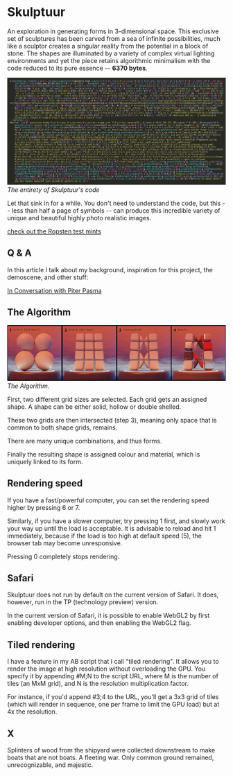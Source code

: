 # Skulptuur

An exploration in generating forms in 3-dimensional space. This exclusive set of sculptures has been carved from a sea of infinite possibilities, much like a sculptor creates a singular reality from the potential in a block of stone. The shapes are illuminated by a variety of complex virtual lighting environments and yet the piece retains algorithmic minimalism with the code reduced to its pure essence -- **6370 bytes**.

![Skulptuur code](code-final.png)
*The entirety of Skulptuur's code*

Let that sink in for a while. You don't need to understand the code, but this -- less than half a page of symbols -- can produce this incredible variety of unique and beautiful highly photo realistic images.

[check out the Ropsten test mints](ropsten)

## Q & A

In this article I talk about my background, inspiration for this project, the demoscene, and other stuff:

[In Conversation with Piter Pasma](https://beta.cent.co/artblocks/+13ycwt)

## The Algorithm

![The Algorithm](process.jpg)
*The Algorithm.*

First, two different grid sizes are selected. Each grid gets an assigned shape. A shape can be either solid, hollow or double shelled.

These two grids are then intersected (step 3), meaning only space that is common to both shape grids, remains.

There are many unique combinations, and thus forms.

Finally the resulting shape is assigned colour and material, which is uniquely linked to its form.

## Rendering speed

If you have a fast/powerful computer, you can set the rendering speed higher by pressing 6 or 7.

Similarly, if you have a slower computer, try pressing 1 first, and slowly work your way up until the load is acceptable. It is advisable to reload and hit 1 immediately, because if the load is too high at default speed (5), the browser tab may become unresponsive.

Pressing 0 completely stops rendering.

## Safari

Skulptuur does not run by default on the current version of Safari. It does, however, run in the TP (technology preview) version.

In the current version of Safari, it is possible to enable WebGL2 by first enabling developer options, and then enabling the WebGL2 flag.

## Tiled rendering

I have a feature in my AB script that I call "tiled rendering". It allows you to render the image at high resolution without overloading the GPU. You specify it by appending #M;N to the script URL, where M is the number of tiles (an MxM grid), and N is the resolution multiplication factor.

For instance, if you'd append #3;4 to the URL, you'll get a 3x3 grid of tiles (which will render in sequence, one per frame to limit the GPU load) but at 4x the resolution.

## X

Splinters of wood from the shipyard were collected downstream to make boats that are not boats. A fleeting war. Only common ground remained, unrecognizable, and majestic.
